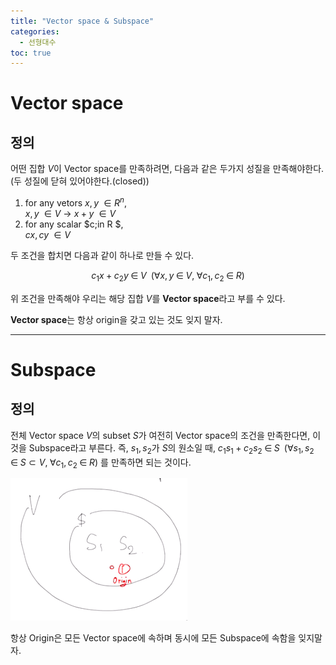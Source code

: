 ```yaml
---
title: "Vector space & Subspace"
categories:
  - 선형대수
toc: true
---
```

  
# Vector space

## 정의

어떤 집합 $V$이 Vector space를 만족하려면, 다음과 같은 두가지 성질을 만족해야한다.(두 성질에 닫혀 있어야한다.(closed)) 

1. for any vetors $x,y \; \in R^n$,   
    $x,y\; \in V$ -> $x+y \; \in V$
2. for any scalar $c\;in R $,  
    $cx,cy\; \in V$

두 조건을 합치면 다음과 같이 하나로 만들 수 있다. 

$$
c_1x+c_2y \; \in\; V\;\; (\forall x,y\;\in\;V,\;\forall c_1,c_2\;\in\;R)
$$

위 조건을 만족해야 우리는 해당 집합 $V$를 **Vector space**라고 부를 수 있다.

**Vector space**는 항상 origin을 갖고 있는 것도 잊지 말자.

---

# Subspace

## 정의
전체 Vector space $V$의 subset $S$가 여전히 Vector space의 조건을 만족한다면, 
이것을 Subspace라고 부른다. 즉, $s_1,s_2$가 $S$의 원소일 때, $c_1s_1+c_2s_2 \; \in\; S\;\; (\forall s_1,s_2\;\in\;S\subset V,\;\forall c_1,c_2\;\in\;R)$
를 만족하면 되는 것이다.

![Subspace](images/Subspace.png)

항상 Origin은 모든 Vector space에 속하며 동시에 모든 Subspace에 속함을 잊지말자.
